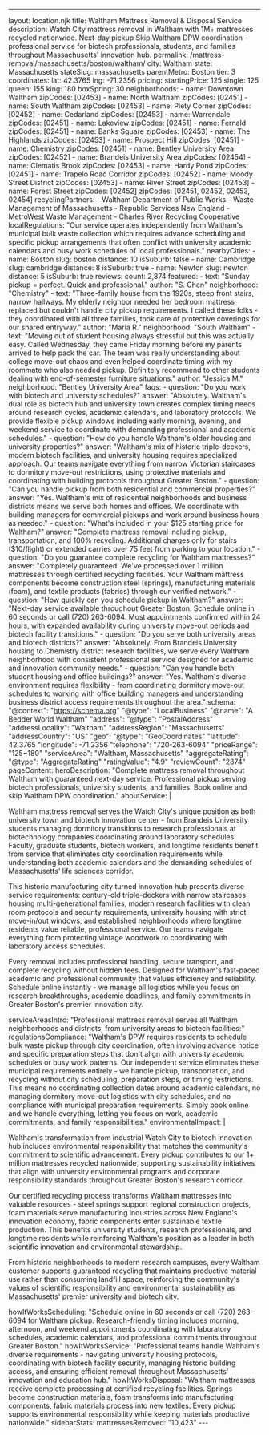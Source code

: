 ---
layout: location.njk
title: Waltham Mattress Removal & Disposal Service
description: Watch City mattress removal in Waltham with 1M+ mattresses recycled nationwide. Next-day pickup Skip Waltham DPW coordination - professional service for biotech professionals, students, and families throughout Massachusetts' innovation hub.
permalink: /mattress-removal/massachusetts/boston/waltham/
city: Waltham state: Massachusetts stateSlug: massachusetts parentMetro: Boston tier: 3 coordinates: lat: 42.3765 lng: -71.2356 pricing: startingPrice: 125 single: 125 queen: 155 king: 180 boxSpring: 30 neighborhoods: - name: Downtown Waltham zipCodes: [02453] - name: North Waltham zipCodes: [02451] - name: South Waltham zipCodes: [02453] - name: Piety Corner zipCodes: [02452] - name: Cedarland zipCodes: [02453] - name: Warrendale zipCodes: [02451] - name: Lakeview zipCodes: [02451] - name: Fernald zipCodes: [02451] - name: Banks Square zipCodes: [02453] - name: The Highlands zipCodes: [02453] - name: Prospect Hill zipCodes: [02451] - name: Chemistry zipCodes: [02451] - name: Bentley University Area zipCodes: [02452] - name: Brandeis University Area zipCodes: [02454] - name: Clematis Brook zipCodes: [02453] - name: Hardy Pond zipCodes: [02451] - name: Trapelo Road Corridor zipCodes: [02452] - name: Moody Street District zipCodes: [02453] - name: River Street zipCodes: [02453] - name: Forest Street zipCodes: [02452] zipCodes: [02451, 02452, 02453, 02454] recyclingPartners: - Waltham Department of Public Works - Waste Management of Massachusetts - Republic Services New England - MetroWest Waste Management - Charles River Recycling Cooperative localRegulations: "Our service operates independently from Waltham's municipal bulk waste collection which requires advance scheduling and specific pickup arrangements that often conflict with university academic calendars and busy work schedules of local professionals." nearbyCities: - name: Boston slug: boston distance: 10 isSuburb: false - name: Cambridge slug: cambridge distance: 8 isSuburb: true - name: Newton slug: newton distance: 5 isSuburb: true reviews: count: 2,874 featured: - text: "Sunday pickup = perfect. Quick and professional." author: "S. Chen" neighborhood: "Chemistry" - text: "Three-family house from the 1920s, steep front stairs, narrow hallways. My elderly neighbor needed her bedroom mattress replaced but couldn't handle city pickup requirements. I called these folks - they coordinated with all three families, took care of protective coverings for our shared entryway." author: "Maria R." neighborhood: "South Waltham" - text: "Moving out of student housing always stressful but this was actually easy. Called Wednesday, they came Friday morning before my parents arrived to help pack the car. The team was really understanding about college move-out chaos and even helped coordinate timing with my roommate who also needed pickup. Definitely recommend to other students dealing with end-of-semester furniture situations." author: "Jessica M." neighborhood: "Bentley University Area" faqs: - question: "Do you work with biotech and university schedules?" answer: "Absolutely. Waltham's dual role as biotech hub and university town creates complex timing needs around research cycles, academic calendars, and laboratory protocols. We provide flexible pickup windows including early morning, evening, and weekend service to coordinate with demanding professional and academic schedules." - question: "How do you handle Waltham's older housing and university properties?" answer: "Waltham's mix of historic triple-deckers, modern biotech facilities, and university housing requires specialized approach. Our teams navigate everything from narrow Victorian staircases to dormitory move-out restrictions, using protective materials and coordinating with building protocols throughout Greater Boston." - question: "Can you handle pickup from both residential and commercial properties?" answer: "Yes. Waltham's mix of residential neighborhoods and business districts means we serve both homes and offices. We coordinate with building managers for commercial pickups and work around business hours as needed." - question: "What's included in your $125 starting price for Waltham?" answer: "Complete mattress removal including pickup, transportation, and 100% recycling. Additional charges only for stairs ($10/flight) or extended carries over 75 feet from parking to your location." - question: "Do you guarantee complete recycling for Waltham mattresses?" answer: "Completely guaranteed. We've processed over 1 million mattresses through certified recycling facilities. Your Waltham mattress components become construction steel (springs), manufacturing materials (foam), and textile products (fabrics) through our verified network." - question: "How quickly can you schedule pickup in Waltham?" answer: "Next-day service available throughout Greater Boston. Schedule online in 60 seconds or call (720) 263-6094. Most appointments confirmed within 24 hours, with expanded availability during university move-out periods and biotech facility transitions." - question: "Do you serve both university areas and biotech districts?" answer: "Absolutely. From Brandeis University housing to Chemistry district research facilities, we serve every Waltham neighborhood with consistent professional service designed for academic and innovation community needs." - question: "Can you handle both student housing and office buildings?" answer: "Yes. Waltham's diverse environment requires flexibility - from coordinating dormitory move-out schedules to working with office building managers and understanding business district access requirements throughout the area." schema: "@context": "https://schema.org" "@type": "LocalBusiness" "@name": "A Bedder World Waltham" "address": "@type": "PostalAddress" "addressLocality": "Waltham" "addressRegion": "Massachusetts" "addressCountry": "US" "geo": "@type": "GeoCoordinates" "latitude": 42.3765 "longitude": -71.2356 "telephone": "720-263-6094" "priceRange": "$125-$180" "serviceArea": "Waltham, Massachusetts" "aggregateRating": "@type": "AggregateRating" "ratingValue": "4.9" "reviewCount": "2874" pageContent: heroDescription: "Complete mattress removal throughout Waltham with guaranteed next-day service. Professional pickup serving biotech professionals, university students, and families. Book online and skip Waltham DPW coordination." aboutService: | <p>Waltham mattress removal serves the Watch City's unique position as both university town and biotech innovation center - from Brandeis University students managing dormitory transitions to research professionals at biotechnology companies coordinating around laboratory schedules. Faculty, graduate students, biotech workers, and longtime residents benefit from service that eliminates city coordination requirements while understanding both academic calendars and the demanding schedules of Massachusetts' life sciences corridor.</p> <p>This historic manufacturing city turned innovation hub presents diverse service requirements: century-old triple-deckers with narrow staircases housing multi-generational families, modern research facilities with clean room protocols and security requirements, university housing with strict move-in/out windows, and established neighborhoods where longtime residents value reliable, professional service. Our teams navigate everything from protecting vintage woodwork to coordinating with laboratory access schedules.</p> <p>Every removal includes professional handling, secure transport, and complete recycling without hidden fees. Designed for Waltham's fast-paced academic and professional community that values efficiency and reliability. Schedule online instantly - we manage all logistics while you focus on research breakthroughs, academic deadlines, and family commitments in Greater Boston's premier innovation city.</p> serviceAreasIntro: "Professional mattress removal serves all Waltham neighborhoods and districts, from university areas to biotech facilities:" regulationsCompliance: "Waltham's DPW requires residents to schedule bulk waste pickup through city coordination, often involving advance notice and specific preparation steps that don't align with university academic schedules or busy work patterns. Our independent service eliminates these municipal requirements entirely - we handle pickup, transportation, and recycling without city scheduling, preparation steps, or timing restrictions. This means no coordinating collection dates around academic calendars, no managing dormitory move-out logistics with city schedules, and no compliance with municipal preparation requirements. Simply book online and we handle everything, letting you focus on work, academic commitments, and family responsibilities." environmentalImpact: | <p>Waltham's transformation from industrial Watch City to biotech innovation hub includes environmental responsibility that matches the community's commitment to scientific advancement. Every pickup contributes to our 1+ million mattresses recycled nationwide, supporting sustainability initiatives that align with university environmental programs and corporate responsibility standards throughout Greater Boston's research corridor.</p> <p>Our certified recycling process transforms Waltham mattresses into valuable resources - steel springs support regional construction projects, foam materials serve manufacturing industries across New England's innovation economy, fabric components enter sustainable textile production. This benefits university students, research professionals, and longtime residents while reinforcing Waltham's position as a leader in both scientific innovation and environmental stewardship.</p> <p>From historic neighborhoods to modern research campuses, every Waltham customer supports guaranteed recycling that maintains productive material use rather than consuming landfill space, reinforcing the community's values of scientific responsibility and environmental sustainability as Massachusetts' premier university and biotech city.</p> howItWorksScheduling: "Schedule online in 60 seconds or call (720) 263-6094 for Waltham pickup. Research-friendly timing includes morning, afternoon, and weekend appointments coordinating with laboratory schedules, academic calendars, and professional commitments throughout Greater Boston." howItWorksService: "Professional teams handle Waltham's diverse requirements - navigating university housing protocols, coordinating with biotech facility security, managing historic building access, and ensuring efficient removal throughout Massachusetts' innovation and education hub." howItWorksDisposal: "Waltham mattresses receive complete processing at certified recycling facilities. Springs become construction materials, foam transforms into manufacturing components, fabric materials process into new textiles. Every pickup supports environmental responsibility while keeping materials productive nationwide." sidebarStats: mattressesRemoved: "10,423" ---